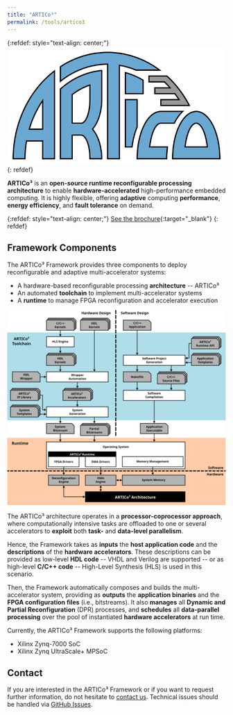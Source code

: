 ```yaml
---
title: "ARTICo³"
permalink: /tools/artico3
---
```


{:refdef: style="text-align: center;"}
![](/assets/images/artico3/logo.svg)
{: refdef}

**ARTICo³** is an **open-source runtime reconfigurable processing architecture** to enable **hardware-accelerated** high-performance embedded computing.  It is highly flexible, offering **adaptive** computing **performance**, **energy efficiency**, and **fault tolerance** on demand.

{:refdef: style="text-align: center;"}
[See the brochure](/assets/docs/artico3/artico3_brochure.pdf){:target="_blank"}
{: refdef}


## Framework Components

The ARTICo³ Framework provides three components to deploy reconfigurable and adaptive multi-accelerator systems:

* A hardware-based reconfigurable processing **architecture** -- ARTICo³
* An automated **toolchain** to implement multi-accelerator systems
* A **runtime** to manage FPGA reconfiguration and accelerator execution

![The ARTICo³ Framework](/assets/images/artico3/framework.svg)

The ARTICo³ architecture operates in a **processor-coprocessor approach**, where computationally intensive tasks are offloaded to one or several accelerators to **exploit** both **task-** and **data-level parallelism**.

Hence, the Framework takes as **inputs** the **host application code** and the **descriptions** of the **hardware accelerators**.  These descriptions can be provided as low-level **HDL code** -- VHDL and Verilog are supported -- or as high-level **C/C++ code** -- High-Level Synthesis (HLS) is used in this scenario.

Then, the Framework automatically composes and builds the multi-accelerator system, providing as **outputs** the **application binaries** and the **FPGA configuration files** (i.e., bitstreams).  It also **manages** all **Dynamic and Partial Reconfiguration** (DPR) processes, and **schedules** all **data-parallel processing** over the pool of instantiated **hardware accelerators** at run time.

Currently, the ARTICo³ Framework supports the following platforms:

* Xilinx Zynq-7000 SoC
* Xilinx Zynq UltraScale+ MPSoC


## Contact

If you are interested in the ARTICo³ Framework or if you want to request further information, do not hesitate to [contact us](mailto:alfonso.rodriguezm@upm.es,eduardo.delatorre@upm.es).  Technical issues should be handled via [GitHub Issues](https://github.com/des-cei/artico3/issues).
